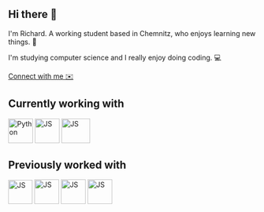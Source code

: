 ## Hi there 👋

I'm Richard. A working student based in Chemnitz, who enjoys learning new things. 🌱

I'm studying computer science and I really enjoy doing coding. 💻

[Connect with me ✉️](mailto:r.boehme04@gmail.com?subject=GitHub%20Anfrage)

## Currently working with

<img src="https://github.com/rboehme04/rboehme04/assets/68478413/0a756e5f-224b-45f7-bc1b-8a95a649798b" alt="Python" width="50" height="50">

<img src="https://github.com/rboehme04/rboehme04/assets/68478413/462fc2fd-67ed-4427-9b0a-256346ed722e" alt="JS" width="50" height="50">

<img src="https://github.com/rboehme04/rboehme04/assets/68478413/53d0f951-5bfc-4520-ac3c-04989f12007d" alt="JS" width="58" height="50">

## Previously worked with

<img src="https://github.com/rboehme04/rboehme04/assets/68478413/bdd5c0ec-e015-4a78-b6e0-1e5cb9c2f827" alt="JS" width="49" height="49">

<img src="https://github.com/rboehme04/rboehme04/assets/68478413/53d215ef-eee5-4946-9e8c-3ad54a5b3b41" alt="JS" width="50" height="50">

<img src="https://github.com/rboehme04/rboehme04/assets/68478413/47d15f9e-558e-4fca-ab16-623161af9f3e" alt="JS" width="50" height="50">

<img src="https://github.com/rboehme04/rboehme04/assets/68478413/17ef5531-d90e-433e-9819-1a28f595d939" alt="JS" width="50" height="50">


<!--
**rboehme04/rboehme04** is a ✨ _special_ ✨ repository because its `README.md` (this file) appears on your GitHub profile.

Here are some ideas to get you started:

- 🔭 I’m currently working on ...
- 🌱 I’m currently learning ...
- 👯 I’m looking to collaborate on ...
- 🤔 I’m looking for help with ...
- 💬 Ask me about ...!

- 📫 How to reach me: ...
- 😄 Pronouns: ...
- ⚡ Fun fact: ...
-->
